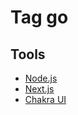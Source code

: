 # Tag go

## Tools

- [Node.js](https://nodejs.org/en/)
- [Next.js](https://nextjs.org/)
- [Chakra UI](https://chakra-ui.com/)
